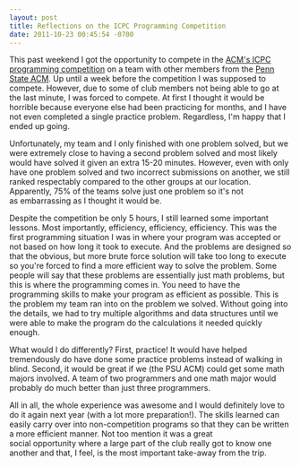 ```yaml
---
layout: post
title: Reflections on the ICPC Programming Competition
date: 2011-10-23 00:45:54 -0700
---
```


This past weekend I got the opportunity to compete in the <a title="&quot;compete&quot;" href="http://cm.baylor.edu/welcome.icpc">ACM's ICPC programming competition</a> on a team with other members from the <a title="Shameless plugs wherever I can put them" href="http://acm.psu.edu">Penn State ACM</a>. Up until a week before the competition I was supposed to compete. However, due to some of club members not being able to go at the last minute, I was forced to compete. At first I thought it would be horrible because everyone else had been practicing for months, and I have not even completed a single practice problem. Regardless, I'm happy that I ended up going.

Unfortunately, my team and I only finished with one problem solved, but we were extremely close to having a second problem solved and most likely would have solved it given an extra 15-20 minutes. However, even with only have one problem solved and two incorrect submissions on another, we still ranked respectably compared to the other groups at our location. Apparently, 75% of the teams solve just one problem so it's not as embarrassing as I thought it would be.

Despite the competition be only 5 hours, I still learned some important lessons. Most importantly, efficiency, efficiency, efficiency. This was the first programming situation I was in where your program was accepted or not based on how long it took to execute. And the problems are designed so that the obvious, but more brute force solution will take too long to execute so you're forced to find a more efficient way to solve the problem. Some people will say that these problems are essentially just math problems, but this is where the programming comes in. You need to have the programming skills to make your program as efficient as possible. This is the problem my team ran into on the problem we solved. Without going into the details, we had to try multiple algorithms and data structures until we were able to make the program do the calculations it needed quickly enough.

<!--more-->

What would I do differently? First, practice! It would have helped tremendously do have done some practice problems instead of walking in blind. Second, it would be great if we (the PSU ACM) could get some math majors involved. A team of two programmers and one math major would probably do much better than just three programmers.

All in all, the whole experience was awesome and I would definitely love to do it again next year (with a lot more preparation!). The skills learned can easily carry over into non-competition programs so that they can be written a more efficient manner. Not too mention it was a great social opportunity where a large part of the club really got to know one another and that, I feel, is the most important take-away from the trip.
